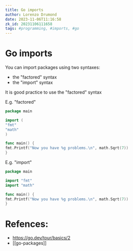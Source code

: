 ```yaml
---
title: Go imports
author: Lorenzo Drumond
date: 2023-11-06T11:16:58
zk_id: 20231106111658
tags: #programming, #imports, #go
---
```



# Go imports

You can import packages using two syntaxes:
- the "factored" syntax
- the "import" syntax

It is good practice to use the "factored" syntax

E.g. "factored"
```go
package main

import (
"fmt"
"math"
)

func main() {
fmt.Printf("Now you have %g problems.\n", math.Sqrt(7))
}
```

E.g. "import"
```go
package main

import "fmt"
import "math"

func main() {
fmt.Printf("Now you have %g problems.\n", math.Sqrt(7))
}
```

# Refences:
- https://go.dev/tour/basics/2
- [[go-packages]]
